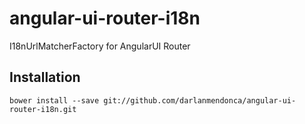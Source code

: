 angular-ui-router-i18n
======================

I18nUrlMatcherFactory for AngularUI Router

Installation
------------
```
bower install --save git://github.com/darlanmendonca/angular-ui-router-i18n.git
```
